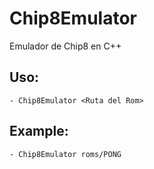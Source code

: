 # Chip8Emulator
Emulador de Chip8 en C++

## Uso:
	- Chip8Emulator <Ruta del Rom>

## Example:
	- Chip8Emulator roms/PONG
